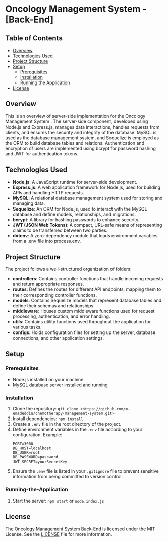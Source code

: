 # Oncology Management System - [Back-End]

## Table of Contents
- [Overview](#overview)
- [Technologies Used](#technologies-used)
- [Project Structure](#project-structure)
- [Setup](#setup)
  - [Prerequisites](#prerequisites)
  - [Installation](#installation)
  - [Running the Application](#running-the-application)
- [License](#license)
    
## Overview

This is an overview of server-side implementation for the Oncology Management System . The server-side component, developed using Node.js and Express.js, manages data interactions, handles requests from clients, and ensures the security and integrity of the database. MySQL is used as the database management system, and Sequelize is employed as the ORM to build database tables and relations. Authentication and encryption of users are implemented using bcrypt for password hashing and JWT for authentication tokens.

## Technologies Used

- **Node.js**: A JavaScript runtime for server-side development.
- **Express.js**: A web application framework for Node.js, used for building APIs and handling HTTP requests.
- **MySQL**: A relational database management system used for storing and managing data.
- **Sequelize**: An ORM for Node.js, used to interact with the MySQL database and define models, relationships, and migrations.
- **bcrypt**: A library for hashing passwords to enhance security.
- **JWT (JSON Web Tokens)**: A compact, URL-safe means of representing claims to be transferred between two parties.
- **dotenv**: A zero-dependency module that loads environment variables from a .env file into process.env.


## Project Structure

The project follows a well-structured organization of folders:

- **controllers**: Contains controller functions that handle incoming requests and return appropriate responses.
- **routes**: Defines the routes for different API endpoints, mapping them to their corresponding controller functions.
- **models**: Contains Sequelize models that represent database tables and define their schemas and relationships.
- **middleware**: Houses custom middleware functions used for request processing, authentication, and error handling.
- **utils**: Contains utility functions used throughout the application for various tasks.
- **configs**: Holds configuration files for setting up the server, database connections, and other application settings.


## Setup

### Prerequisites

- Node.js installed on your machine
- MySQL database server installed and running

### Installation

1. Clone the repository: `git clone <https://github.com/m-emadeddin/chemotherapy-management-system.git>`
2. Install dependencies: `npm install`
3. Create a `.env` file in the root directory of the project.
4. Define environment variables in the `.env` file according to your configuration. Example:
   ```
   PORT=3000
   DB_HOST=localhost
   DB_USER=root
   DB_PASSWORD=password
   JWT_SECRET=yourSecretKey
   ```
5. Ensure the `.env` file is listed in your `.gitignore` file to prevent sensitive information from being committed to version control.

### Running-the-Application

1. Start the server: `npm start` or `node.index.js`

## License

The Oncology Management System Back-End is licensed under the MIT License. See the [LICENSE](./LICENSE) file for more information.

